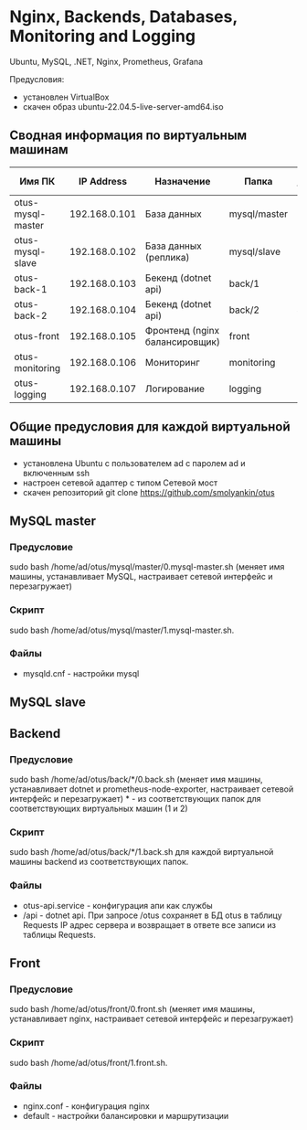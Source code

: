 # Nginx, Backends, Databases, Monitoring and Logging

Ubuntu, MySQL, .NET, Nginx, Prometheus, Grafana

Предусловия:
- установлен VirtualBox
- скачен образ ubuntu-22.04.5-live-server-amd64.iso

## Сводная информация по виртуальным машинам
| Имя ПК            | IP Address | Назначение                     | Папка          | Порядок установки |Порты |
|-------------------|------------|--------------------------------|----------------|-------------------|-|
| otus-mysql-master | 192.168.0.101 | База данных                    | mysql/master | 1                 |3306 |
| otus-mysql-slave  | 192.168.0.102 | База данных (реплика)          | mysql/slave  | 2                 |3306 |
| otus-back-1         | 192.168.0.103 | Бекенд (dotnet api)            | back/1       | 3                 |8080 |
| otus-back-2        | 192.168.0.104 | Бекенд (dotnet api)            | back/2       | 4                 |8080 |
| otus-front        | 192.168.0.105 | Фронтенд (nginx балансировщик) | front        | 5                 |8080 |
| otus-monitoring   | 192.168.0.106 | Мониторинг                     | monitoring   | 6                 |3000 (admin/admin) |
| otus-logging      | 192.168.0.107 | Логирование                    | logging      | 7                 |9200; 5601 |

## Общие предусловия для каждой виртуальной машины
- установлена Ubuntu с пользователем ad с паролем ad и включенным ssh
- настроен сетевой адаптер с типом Сетевой мост
- скачен репозиторий git clone https://github.com/smolyankin/otus

## MySQL master

### Предусловие
sudo bash /home/ad/otus/mysql/master/0.mysql-master.sh (меняет имя машины, устанавливает MySQL, настраивает сетевой интерфейс и перезагружает)

### Скрипт
sudo bash /home/ad/otus/mysql/master/1.mysql-master.sh.

### Файлы
- mysqld.cnf - настройки mysql

## MySQL slave

## Backend

### Предусловие
sudo bash /home/ad/otus/back/*/0.back.sh (меняет имя машины, устанавливает dotnet и prometheus-node-exporter, настраивает сетевой интерфейс и перезагружает) * - из соответствующих папок для соответствующих виртуальных машин (1 и 2)

### Скрипт
sudo bash /home/ad/otus/back/*/1.back.sh для каждой виртуальной машины backend из соответствующих папок.

### Файлы
- otus-api.service - конфигурация апи как службы
- /api - dotnet api. При запросе /otus сохраняет в БД otus в таблицу Requests IP адрес сервера и возвращает в ответе все записи из таблицы Requests.

## Front

### Предусловие
sudo bash /home/ad/otus/front/0.front.sh (меняет имя машины, устанавливает nginx, настраивает сетевой интерфейс и перезагружает)

### Скрипт
sudo bash /home/ad/otus/front/1.front.sh.

### Файлы
- nginx.conf - конфигурация nginx
- default - настройки балансировки и маршрутизации

